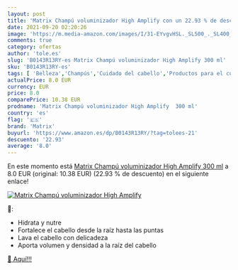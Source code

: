 ```yaml
---
layout: post
title: 'Matrix Champú voluminizador High Amplify con un 22.93 % de descuento'
date: 2021-09-20 02:20:26
image: 'https://m.media-amazon.com/images/I/31-EYvgvHSL._SL500_._SL400_.jpg'
comments: true
category: ofertas
author: 'tole.es'
slug: 'B0143R13RY-es Matrix Champú voluminizador High Amplify 300 ml'
sku: 'B0143R13RY-es'
tags: [ 'Belleza','Champús','Cuidado del cabello','Productos para el cuidado del cabello','champú','matrix', ]
actualPrice: 8.0 EUR
currency: EUR
price: 8.0
comparePrice: 10.38 EUR
prodname: 'Matrix Champú voluminizador High Amplify  300 ml'
country: 'es'
flag: '🇪🇸'
brand: 'Matrix'
buyurl: 'https://www.amazon.es/dp/B0143R13RY/?tag=tolees-21'
descuento: '22.93'
average: '8.0'
---
```


En este momento está [Matrix Champú voluminizador High Amplify  300 ml](https://www.amazon.es/dp/B0143R13RY/?tag=tolees-21) a 8.0 EUR (original: 10.38 EUR) (22.93 %  de descuento) en el siguiente enlace!

[![Matrix Champú voluminizador High Amplify](https://m.media-amazon.com/images/I/31-EYvgvHSL._SL500_._SL400_.jpg)](https://www.amazon.es/dp/B0143R13RY/?tag=tolees-21)

🔎:

- Hidrata y nutre
- Fortalece el cabello desde la raíz hasta las puntas
- Lava el cabello con delicadeza
- Aporta volumen y densidad a la raíz del cabello

[🛒 Aquí!!!](https://www.amazon.es/dp/B0143R13RY/?tag=tolees-21)
